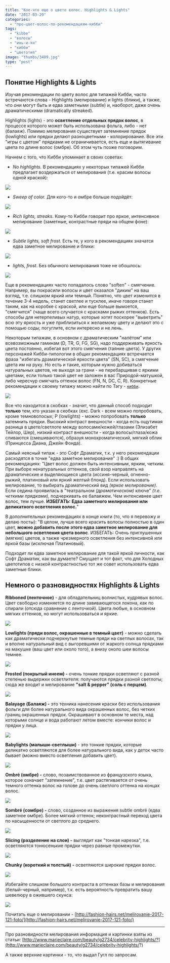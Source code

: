 ```yaml
---
title: "Кое-что еще о цвете волос. Highlights & Lights"
date: "2017-03-29"
categories:
  - "про-цвет-волос-по-рекомендациям-кибби"
tags:
  - "kibbe"
  - "волосы"
  - "инь-и-ян"
  - "кибби"
  - "цветотип"
image: "thumbs/3409.jpg"
type: "post"
---
```


## Понятие Highlights & Lights

Изучая рекомендации по цвету волос для типажей Кибби, часто встречаются слова -
Highlights (мелирование) и lights (блики), а также, что они могут быть и едва
заметными (subtle) и, наоборот, даже очень драматическими (dramatically
streaked).

Highlights (lights) - это **осветление отдельных прядок волос**, в процессе
которого может быть использована фольга, либо - нет (балаяж). Помимо мелирования
существует затемнение прядок (lowlights) или прядки делают разноцветными -
колорирование. Все эти "игры с цветом" прядками не ограничивается, есть еще и
вытягивание цвета по длине волос (омбре). Об этом чуть позже поговорим.

Начнем с того, что Кибби упоминает в своих советах:

- _No highlights._ В рекомендациях у некоторых типажей Кибби предлагает
  воздержаться от мелирования (т.е. красим волосы одной краской):

![](./images/f6ce8560dabe4f3fb71dbdb49800e29b.jpg)

- _Sweep of color._ Для кого-то и омбре больше подойдёт:

![](./images/1ad8e8ed49080b0042c7c13dab55849e.jpg)

- _Rich lights, streaks_. Кому-то Кибби говорит про яркое, интенсивное
  мелирование (заметные, контрастные пряди на общем фоне):

![](./images/de0ba0464aa9819f03906ea273c6bbc1.jpg)

- _Subtle lights, soft frost_. Есть те, у кого в рекомендациях значатся едва
  заметное мелирование и блики:

![](./images/5ad136db8c736acac4efbc5432f5f7c6.jpg)

- _lights, frost_. Без обычного мелирования тоже не обошлось:

![](./images/35be48202b6700dceb335ac89d0e8382.jpg)

Еще в рекомендациях часто попадалось слово "soften" - смягчение. Например, вы
покрасили волосы и цвет оказался "диким" на ваш взгляд, т.е. слишком яркий или
темный. Понятно, что цвет изменится в течение 3-4 недель, станет светлее и
тусклее, иначе говоря станет таким, как на коробке с краской, или еще больше
вымоется, "смягчится" (чаще всего случается с красками рыжих оттенков). Есть
способы для нетерпеливых натур, которые хотят поскорее "выветрить" всю эту
яркость и уже приблизиться к желаемому цвету и делают это с помощью соды;
погуглите, если интересно и не лень.

Некоторым типажам, в основном c драматическим "налётом" или всевозможным гаминам
(D, TR, G, FG, SG), надо поддерживать яркость цвета постоянно, избегая вот этого
смягчения (таяние цвета). У других персонажей Кибби-типологии в общих
рекомендациях встречается фраза "избегать драматической яркости цвета" (SN, SC),
а смягчение цвета им на руку. Но есть и такие, которым нужно добиваться
натуральных цветов, не выходя за грани - не перебарщивая с яркими цветами, если
только такой цвет не заложен в вас Природой-матушкой, либо чересчур смягчать
оттенок волос (FN, N, DC, C, R). Конкретные рекомендации к своему типажу можно
найти по Тэгу - [`кибби`](/tags/кибби/).

![](./images/Таблица.png)

Все что находится в скобках - значит, что данный способ подходит **только** тем,
кто указан в скобках (exc. Dark - всем можно попробовать, кроме темноволосых; P
(lowlights) - можно попробовать **только** затемнить прядки. Высокий контраст
внешности - когда есть ощутимая разница в цвете/светлоте между
волосами/кожей/глазами (Элизабет Тейлор, Шер), низкий контраст внешности - когда
волосы/глаза/кожа сливаются (смешиваются), образуя монохроматический, мягкий
облик (Принцесса Диана, Джейн Фонда).

Самый неясный типаж - это Софт Драматик, т.к. у него рекомендации расходятся в
точке "едва заметное мелирование" :) В общих рекомендациях: "Цвет волос должен
быть интенсивным, ярким, четким. При выборе ненатуральных оттенков, свой взор
направлять на драматические и выделяющиеся цвета (иссиня-черный, огненно-рыжий,
платиновый или яркий желтый блонд). Если использовать мелирование, то выбирать
драматический вид _(яркое мелирование)_. Если седина проявилась в "театральном
_(драматическом)_ ключе" _(т.е. четкими прядками),_ подчеркивать ее балаяжем.
Чем интенсивнее цвет волос, тем лучше. **ИЗБЕГАТЬ:** **Едва заметного
мелирования или деликатного осветления волос.**"

В дополнительных рекомендациях в конце книги (то, что я перевожу и делаю посты):
"В целом, лучше всего красить волосы полностью в один цвет, **можно добавить
после этого едва заметное мелирование для небольшого осветления цвета волос**.
ИЗБЕГАТЬ:
Очень приглушенных (мягких) цветов, а также чрезмерного осветления без
интенсивной или яркой базы (исключая Платиновый).

Подходит ли едва заметное мелирование для такой яркой личности, как Софт
Драматик, как вы думаете? Смущает и тот факт, что для Холодных цветотипов с
низкой контрастностью тот же совет использовать едва заметные блики.

## Немного о разновидностях Highlights & Lights

**Ribboned (ленточное)** - для обладательниц волнистых, кудрявых волос. Цвет
свободно изменяется по длине завивающегося локона, как по спирали (отсюда
сравнение с ленточкой). Цвета любые, в основном мягких оттенков, но могут
использоваться и яркие.

![](./images/ribboned.jpg)

**Lowlights (пряди волос, окрашенные в темный цвет)** - можно сделать как
драматически подчеркнутые темные пряди на светлых волосах, так и вполне
натуральный вид с выгоревшими от жаркого солнца прядками на макушке (ваш цвет
или около того), а внизу около шеи волосы темнее.

![](./images/Lowlights.jpg)

**Frosted (покрытый инеем) -** очень тонкие прядки осветляют с разной степенью
выдержки осветлителя: получаются прядки разной светлоты; сюда же входит и
мелирование **"salt & pepper" (соль с перцем)**_._

![](./images/Frosted.jpg)

**Balayage (Балаяж) -** это техника нанесения краски без использования фольги
для более натурального вида окрашенных волос, без четких границ окрашенных
прядок. Окрашивают в основном те места, над которыми солнце и вода работают
летом вместе: кончики волос и прядки у лица.

![](./images/Balayage.jpg)

**Babylights (малыши-светлыши)** \- это тонкие прядки, которые деликатно
осветляются для более натурального вида, как у деток часто бывает (можно вместо
осветления добавить цвет).

![](./images/Babylights.jpg)

**Ombré (омбре) -** слово, позаимствованное из французского языка, которое
означает "затемнение", т.е. цвет растягивается от очень темного оттенка волос на
голове до очень светлого оттенка на концах волос.

![](./images/Ombré.jpg)

**Sombré (сомбре) -** слово, созданное из выражения subtle ombré (едва заметное
омбре). Более мягкий оттенок; неконтрастный переход цвета по насыщенности от
светлого до среднего.

![](./images/sombré.jpg)

**Slicing (разделение на слои) -** выглядит как "тонкая нарезка", т.е.
осветляются тонюсенькие прядки через равные промежутки.

![](./images/Slicing.jpg)

**Chunky (короткий и толстый) -** осветляются широкие прядки волос.

![](./images/Chunky.jpg)

Избегайте слишком большого контраста в оттенках базы и мелирования
(белый-черный, например), т.к. есть вероятность превратить вашу шевелюру в
ожившего скунса:

![](./images/skunk.jpg)

Почитать еще о мелировании -
[http://fashion-hairs.net/melirovanie-2017-121-foto/](http://fashion-hairs.net/melirovanie-2017-121-foto/)

***

Про разновидности мелирования информация и картинки взяты из статьи:
[http://www.marieclaire.com/beauty/g2734/celebrity-highlights/?](http://www.marieclaire.com/beauty/g2734/celebrity-highlights/?)

А также верхние картинки - то, что выдал Гугл по запросам.
